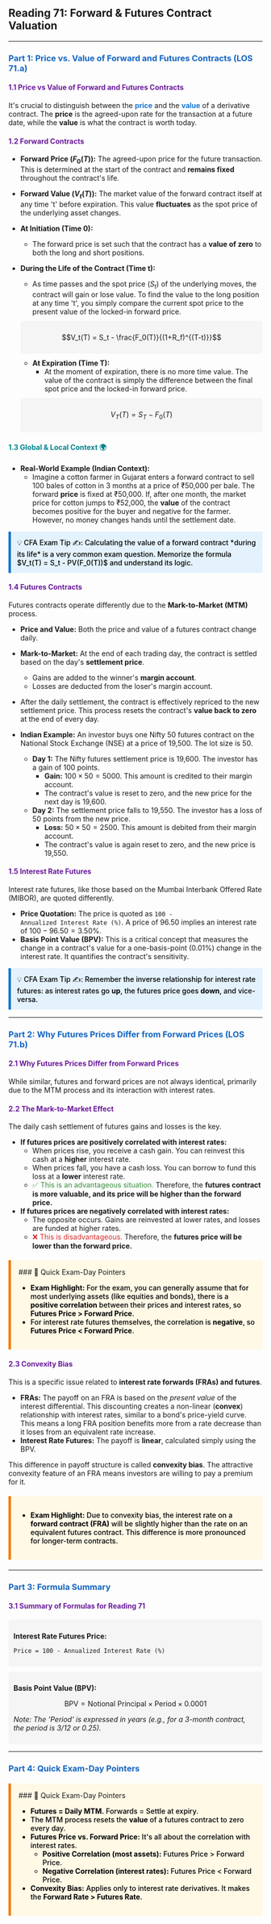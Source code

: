 ## Reading 71: Forward & Futures Contract Valuation

-----

### <span style="color: #1565C0;">Part 1: Price vs. Value of Forward and Futures Contracts (LOS 71.a)</span>

#### <span style="color: #6A1B9A;">1.1 Price vs Value of Forward and Futures Contracts</span>

It's crucial to distinguish between the <span style="color: #1976D2; font-weight: bold;">price</span> and the <span style="color: #1976D2; font-weight: bold;">value</span> of a derivative contract. The <b>price</b> is the agreed-upon rate for the transaction at a future date, while the <b>value</b> is what the contract is worth today.

#### <span style="color: #6A1B9A;">1.2 Forward Contracts</span>

* **Forward Price ($F_0(T)$):** The agreed-upon price for the future transaction. This is determined at the start of the contract and **remains fixed** throughout the contract's life.
* **Forward Value ($V_t(T)$):** The market value of the forward contract itself at any time 't' before expiration. This value **fluctuates** as the spot price of the underlying asset changes.

* **At Initiation (Time 0):**
  * The forward price is set such that the contract has a **value of zero** to both the long and short positions.

* **During the Life of the Contract (Time t):**
  * As time passes and the spot price ($S_t$) of the underlying moves, the contract will gain or lose value. To find the value to the long position at any time 't', you simply compare the current spot price to the present value of the locked-in forward price.

  <div style="background-color: #F5F5F5; padding: 10px; border-radius: 5px; margin: 10px 0;">
  
  $$V_t(T) = S_t - \frac{F_0(T)}{(1+R_f)^{(T-t)}}$$
  
  </div>

  * **At Expiration (Time T):**
    * At the moment of expiration, there is no more time value. The value of the contract is simply the difference between the final spot price and the locked-in forward price.

  <div style="background-color: #F5F5F5; padding: 10px; border-radius: 5px; margin: 10px 0;">
  
  $$V_T(T) = S_T - F_0(T)$$
  
  </div>

#### <span style="color: #00838F;">1.3 Global & Local Context 🌍</span>

* **Real-World Example (Indian Context):**
  * Imagine a cotton farmer in Gujarat enters a forward contract to sell 100 bales of cotton in 3 months at a price of ₹50,000 per bale. The forward <b>price</b> is fixed at ₹50,000. If, after one month, the market price for cotton jumps to ₹52,000, the <b>value</b> of the contract becomes positive for the buyer and negative for the farmer. However, no money changes hands until the settlement date.

<div style="background-color: #E3F2FD; border-left: 5px solid #1976D2; padding: 12px; margin: 15px 0;">
<div style="color: #000000; font-weight: 500;">
💡 CFA Exam Tip ✍️: Calculating the value of a forward contract *during its life* is a very common exam question. Memorize the formula $V_t(T) = S_t - PV(F_0(T))$ and understand its logic.
</div>
</div>

#### <span style="color: #6A1B9A;">1.4 Futures Contracts</span>

Futures contracts operate differently due to the <b>Mark-to-Market (MTM)</b> process.

* **Price and Value:** Both the price and value of a futures contract change daily.
* **Mark-to-Market:** At the end of each trading day, the contract is settled based on the day's <b>settlement price</b>.
  * Gains are added to the winner's <b>margin account</b>.
  * Losses are deducted from the loser's margin account.
* After the daily settlement, the contract is effectively repriced to the new settlement price. This process resets the contract's <b>value back to zero</b> at the end of every day.

* **Indian Example:** An investor buys one Nifty 50 futures contract on the National Stock Exchange (NSE) at a price of 19,500. The lot size is 50.
  * **Day 1:** The Nifty futures settlement price is 19,600. The investor has a gain of 100 points.
    * **Gain:** $100 \times 50 = 5000$. This amount is credited to their margin account.
    * The contract's value is reset to zero, and the new price for the next day is 19,600.
  * **Day 2:** The settlement price falls to 19,550. The investor has a loss of 50 points from the new price.
    * **Loss:** $50 \times 50 = 2500$. This amount is debited from their margin account.
    * The contract's value is again reset to zero, and the new price is 19,550.

#### <span style="color: #6A1B9A;">1.5 Interest Rate Futures</span>

Interest rate futures, like those based on the Mumbai Interbank Offered Rate (MIBOR), are quoted differently.

* **Price Quotation:** The price is quoted as <code>100 - Annualized Interest Rate (%)</code>. A price of 96.50 implies an interest rate of $100 - 96.50 = 3.50\%$.
* **Basis Point Value (BPV):** This is a critical concept that measures the change in a contract's value for a one-basis-point (0.01%) change in the interest rate. It quantifies the contract's sensitivity.

<div style="background-color: #E3F2FD; border-left: 5px solid #1976D2; padding: 12px; margin: 15px 0;">
<div style="color: #000000; font-weight: 500;">
💡 CFA Exam Tip ✍️: Remember the inverse relationship for interest rate futures: as interest rates go <b>up</b>, the futures price goes <b>down</b>, and vice-versa.
</div>
</div>

-----

### <span style="color: #1565C0;">Part 2: Why Futures Prices Differ from Forward Prices (LOS 71.b)</span>

#### <span style="color: #6A1B9A;">2.1 Why Futures Prices Differ from Forward Prices</span>

While similar, futures and forward prices are not always identical, primarily due to the MTM process and its interaction with interest rates.

#### <span style="color: #6A1B9A;">2.2 The Mark-to-Market Effect</span>

The daily cash settlement of futures gains and losses is the key.

* **If futures prices are positively correlated with interest rates:**
  * When prices rise, you receive a cash gain. You can reinvest this cash at a <b>higher</b> interest rate.
  * When prices fall, you have a cash loss. You can borrow to fund this loss at a <b>lower</b> interest rate.
  * <span style="color: #388E3C;">✅ This is an advantageous situation.</span> Therefore, the <b>futures contract is more valuable, and its price will be higher than the forward price.</b>
* **If futures prices are negatively correlated with interest rates:**
  * The opposite occurs. Gains are reinvested at lower rates, and losses are funded at higher rates.
  * <span style="color: #D32F2F;">❌ This is disadvantageous.</span> Therefore, the <b>futures price will be lower than the forward price.</b>

<div style="background-color: #FFF9E6; border-left: 5px solid #F57C00; padding: 15px; margin: 20px 0;">
### 🎯 Quick Exam-Day Pointers
<div style="color: #000000; font-weight: 500;">
<ul>
  <li><b>Exam Highlight:</b> For the exam, you can generally assume that for most underlying assets (like equities and bonds), there is a <b>positive correlation</b> between their prices and interest rates, so <b>Futures Price > Forward Price</b>.</li>
  <li>For interest rate futures themselves, the correlation is <b>negative</b>, so <b>Futures Price < Forward Price</b>.</li>
</ul>
</div>
</div>

#### <span style="color: #6A1B9A;">2.3 Convexity Bias</span>

This is a specific issue related to <b>interest rate forwards (FRAs) and futures</b>.

* **FRAs:** The payoff on an FRA is based on the <i>present value</i> of the interest differential. This discounting creates a non-linear (<b>convex</b>) relationship with interest rates, similar to a bond's price-yield curve. This means a long FRA position benefits more from a rate decrease than it loses from an equivalent rate increase.
* **Interest Rate Futures:** The payoff is <b>linear</b>, calculated simply using the BPV.

This difference in payoff structure is called <b>convexity bias</b>. The attractive convexity feature of an FRA means investors are willing to pay a premium for it.

<div style="background-color: #FFF9E6; border-left: 5px solid #F57C00; padding: 15px; margin: 20px 0;">
<div style="color: #000000; font-weight: 500;">
<ul>
  <li><b>Exam Highlight:</b> Due to convexity bias, the interest rate on a <b>forward contract (FRA)</b> will be slightly higher than the rate on an equivalent futures contract. This difference is more pronounced for longer-term contracts.</li>
</ul>
</div>
</div>

-----

### <span style="color: #1565C0;">Part 3: Formula Summary</span>

#### <span style="color: #6A1B9A;">3.1 Summary of Formulas for Reading 71</span>

<div style="background-color: #F5F5F5; padding: 10px; border-radius: 5px; margin: 10px 0;">

**Interest Rate Futures Price:**

```
Price = 100 - Annualized Interest Rate (%)
```

</div>

<div style="background-color: #F5F5F5; padding: 10px; border-radius: 5px; margin: 10px 0;">

**Basis Point Value (BPV):**

$$\text{BPV} = \text{Notional Principal} \times \text{Period} \times 0.0001$$

*Note: The 'Period' is expressed in years (e.g., for a 3-month contract, the period is 3/12 or 0.25).*

</div>

-----

### <span style="color: #1565C0;">Part 4: Quick Exam-Day Pointers</span>

<div style="background-color: #FFF9E6; border-left: 5px solid #F57C00; padding: 15px; margin: 20px 0;">
### 🎯 Quick Exam-Day Pointers
<div style="color: #000000; font-weight: 500;">
<ul>
  <li><b>Futures = Daily MTM.</b> Forwards = Settle at expiry.</li>
  <li>The MTM process resets the <b>value</b> of a futures contract to zero every day.</li>
  <li><b>Futures Price vs. Forward Price:</b> It's all about the correlation with interest rates.
    <ul>
      <li><b>Positive Correlation (most assets):</b> Futures Price > Forward Price.</li>
      <li><b>Negative Correlation (interest rates):</b> Futures Price < Forward Price.</li>
    </ul>
  </li>
  <li><b>Convexity Bias:</b> Applies only to interest rate derivatives. It makes the <b>Forward Rate > Futures Rate</b>.</li>
</ul>
</div>
</div>
